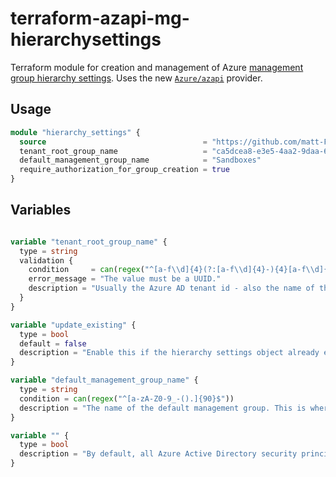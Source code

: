 # terraform-azapi-mg-hierarchysettings

Terraform module for creation and management of Azure [management group hierarchy settings][msft_docs_mg_hierarchy_settings].
Uses the new [`Azure/azapi`](https://github.com/Azure/terraform-provider-azapi) provider.


## Usage

```terraform
module "hierarchy_settings" {
  source                                   = "https://github.com/matt-FFFFFF/terraform-azapi-mg-hierarchysettings.git"
  tenant_root_group_name                   = "ca5dcea8-e3e5-4aa2-9daa-629c40251888"
  default_management_group_name            = "Sandboxes"
  require_authorization_for_group_creation = true
}
````

## Variables

```terraform

variable "tenant_root_group_name" {
  type = string
  validation {
    condition     = can(regex("^[a-f\\d]{4}(?:[a-f\\d]{4}-){4}[a-f\\d]{12}$", var.tenant_id))
    error_message = "The value must be a UUID."
    description = "Usually the Azure AD tenant id - also the name of the tenant root management group"
  }
}

variable "update_existing" {
  type = bool
  default = false
  description = "Enable this if the hierarchy settings object already exists and you want to manage it with this module."
}

variable "default_management_group_name" {
  type = string
  condition = can(regex("^[a-zA-Z0-9_-().]{90}$"))
  description = "The name of the default management group. This is where all newly created subscriptions be placed unless specified otherwise."
}

variable "" {
  type = bool
  description = "By default, all Azure Active Directory security principals can create new management groups. When this setting is turned on, security principals must have management group write access to create new management groups."
}
```

[msft_docs_mg_hierarchy_settings]: https://docs.microsoft.com/azure/governance/management-groups/how-to/protect-resource-hierarchy "Microsoft docs - how to protect your resource hierarchy"
